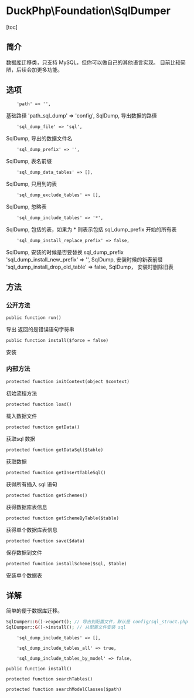 # DuckPhp\Foundation\SqlDumper
[toc]

## 简介

数据库迁移类，只支持 MySQL，但你可以做自己的其他语言实现。
目前比较简陋，后续会加更多功能。

## 选项

        'path' => '',
基础路径
        'path_sql_dump' => 'config',
SqlDump, 导出数据的路径

        'sql_dump_file' => 'sql',
SqlDump, 导出的数据文件名

        'sql_dump_prefix' => '',
SqlDump, 表名前缀

        'sql_dump_data_tables' => [],
SqlDump, 只用到的表

        'sql_dump_exclude_tables' => [],
SqlDump, 忽略表

        'sql_dump_include_tables' => '*',
SqlDump, 包括的表，如果为 * 则表示包括 sql_dump_prefix 开始的所有表

        'sql_dump_install_replace_prefix' => false,
SqlDump,  安装的时候是否要替换 sql_dump_prefix
        'sql_dump_install_new_prefix' => '',
SqlDump,  安装时候的新表前缀
        'sql_dump_install_drop_old_table' => false,
SqlDump， 安装时删除旧表

## 方法

### 公开方法


    public function run()
导出 返回的是错误语句字符串

    public function install($force = false)
安装

### 内部方法

    protected function initContext(object $context)
初始流程方法

    protected function load()
载入数据文件

    protected function getData()
获取sql 数据

    protected function getDataSql($table)
获取数据

    protected function getInsertTableSql()
获得所有插入 sql 语句

    protected function getSchemes()
获得数据库表信息

    protected function getSchemeByTable($table)
获得单个数据库表信息

    protected function save($data)
保存数据到文件

    protected function installScheme($sql, $table)
安装单个数据表
## 详解

简单的便于数据库迁移。

```php
SqlDumper::G()->export(); // 导出到配置文件，默认是 config/sql_struct.php
SqlDumper::G()->install(); // 从配置文件安装 sql

```





        'sql_dump_include_tables' => [],

        'sql_dump_include_tables_all' => true,

        'sql_dump_include_tables_by_model' => false,

    public function install()

    protected function searchTables()

    protected function searchModelClasses($path)

